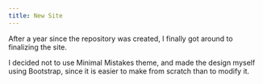 ```yaml
---
title: New Site
---
```

After a year since the repository was created, I finally got around to finalizing the site.

I decided not to use Minimal Mistakes theme, and made the design myself using Bootstrap, since it is easier to make from scratch than to modify it.
